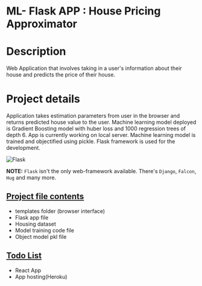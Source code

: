 # ML- Flask APP : House Pricing Approximator

<h1><b>Description</h1></b> Web Application that involves  
taking in a user's information about their house and predicts the price of their house.</b></i>

<h1><b>Project details</h1></b> Application takes estimation parameters from user in the browser and returns predicted house value to the user.
Machine learning model deployed is Gradient Boosting model with huber loss and 1000 regression trees of depth 6. App is currently working on local server.
Machine learning model is trained and objectified using pickle. Flask framework is used for the development. 

![Flask](https://upload.wikimedia.org/wikipedia/commons/thumb/3/3c/Flask_logo.svg/640px-Flask_logo.svg.png)

__NOTE:__ `Flask` isn't the only web-framework available. There's `Django`, `Falcon`, `Hug` and many more. 

<h2><u>Project file contents</h2></u>
<ul>
           <li> templates folder (browser interface)</li>
           <li> Flask app file </li>
           <li> Housing dataset </li>
           <li> Model training code file </li>
           <li> Object model pkl file </li>
</ul>

<h2><u>Todo List</h2></u>
<ul>
           <li> React App </li>
           <li> App hosting(Heroku) </li>
<ul>

           
